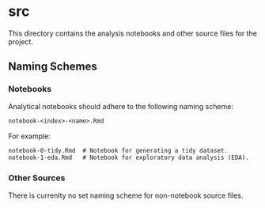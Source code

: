 # src

This directory contains the analysis notebooks and other source files for the
project.

## Naming Schemes

### Notebooks

Analytical notebooks should adhere to the following naming scheme:

```txt
notebook-<index>-<name>.Rmd
```

For example:

```txt
notebook-0-tidy.Rmd  # Notebook for generating a tidy dataset.
notebook-1-eda.Rmd   # Notebook for exploratory data analysis (EDA).
```

### Other Sources

There is currenlty no set naming scheme for non-notebook source files.
